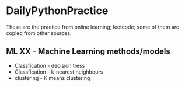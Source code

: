 # DailyPythonPractice
These are the practice from online learning; leetcode; some of them are copied from other sources. 

## ML XX - Machine Learning methods/models 
- Classfication - decision tress
- Classfication - k-nearest neighbours
- clustering - K means clustering
